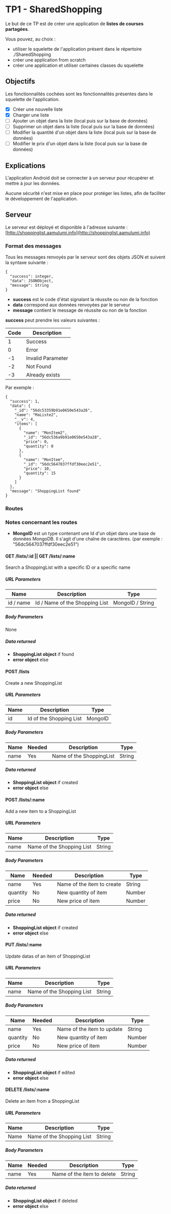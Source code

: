 # TP1 - SharedShopping

Le but de ce TP est de créer une application de **listes de courses partagées**.  

Vous pouvez, au choix :
- utiliser le squelette de l'application présent dans le répertoire ./SharedShopping
- créer une application from scratch
- créer une application et utiliser certaines classes du squelette

## Objectifs

Les fonctionnalités cochées sont les fonctionnalités présentes dans le squelette de l'application.

- [x] Créer une nouvelle liste
- [x] Charger une liste  
- [ ] Ajouter un objet dans la liste (local puis sur la base de données)  
- [ ] Supprimer un objet dans la liste (local puis sur la base de données)  
- [ ] Modifier la quantité d'un objet dans la liste (local puis sur la base de données)  
- [ ] Modifier le prix d'un objet dans la liste (local puis sur la base de données)  

## Explications

L'application Android doit se connecter à un serveur pour récupérer et mettre à jour les données.

Aucune sécurité n'est mise en place pour protéger les listes, afin de faciliter le développement de l'application.

## Serveur

Le serveur est déployé et disponible à l'adresse suivante : [http://shoppinglist.aamulumi.info](http://shoppinglist.aamulumi.info)

### Format des messages

Tous les messages renvoyés par le serveur sont des objets JSON et suivent la syntaxe suivante :

```
{
  "success": integer,
  "data": JSONObject,
  "message": String
}
```

- **success** est le code d'état signalant la réussite ou non de la fonction
- **data** correspond aux données renvoyées par le serveur
- **message** contient le message de réussite ou non de la fonction

**success** peut prendre les valeurs suivantes :

| Code | Description |
| --- | --- |
| 1 | Success |
| 0 | Error |
| -1 | Invalid Parameter |
| -2 | Not Found |
| -3 | Already exists |

Par exemple :

```
{
  "success": 1,
  "data": {
    "_id": "56dc53359b91e0650e543a26",
    "name": "MaListe2",
    "__v": 4,
    "items": [
      {
        "name": "MonItem2",
        "_id": "56dc536a9b91e0650e543a28",
        "price": 0,
        "quantity": 0
      },
      {
        "name": "MonItem",
        "_id": "56dc5647037ffdf30eec2e51",
        "price": 10,
        "quantity": 15
      }
    ]
  },
  "message": "ShoppingList found"
}
```

### Routes

### Notes concernant les routes

- **MongoID** est un type contenant une Id d'un objet dans une base de données MongoDB. Il s'agit d'une chaîne de caractères. (par exemple : "56dc5647037ffdf30eec2e51")

#### GET /lists/:id || GET /lists/:name

Search a ShoppingList with a specific ID or a specific name

##### URL Parameters

| Name | Description | Type |
| --- | --- | --- |
| id / name | Id / Name of the Shopping List | MongoID / String |

##### Body Parameters

None

##### Data returned

- **ShoppingList object** if found
- **error object** else

#### POST /lists

Create a new ShoppingList

##### URL Parameters

| Name | Description | Type |
| --- | --- | --- |
| id | Id of the Shopping List | MongoID |

##### Body Parameters

| Name | Needed | Description | Type |
| --- | --- | --- | --- |
| name | Yes | Name of the ShoppingList | String |

##### Data returned

- **ShoppingList object** if created
- **error object** else

#### POST /lists/:name

Add a new item to a ShoppingList

##### URL Parameters

| Name | Description | Type |
| --- | --- | --- |
| name | Name of the Shopping List | String |

##### Body Parameters

| Name | Needed | Description | Type |
| --- | --- | --- | --- |
| name | Yes | Name of the item to create | String |
| quantity | No | New quantity of item | Number |
| price | No | New price of item | Number |

##### Data returned

- **ShoppingList object** if created
- **error object** else

#### PUT /lists/:name

Update datas of an item of ShoppingList

##### URL Parameters

| Name | Description | Type |
| --- | --- | --- |
| name | Name of the Shopping List | String |

##### Body Parameters

| Name | Needed | Description | Type |
| --- | --- | --- | --- |
| name | Yes | Name of the item to update | String |
| quantity | No | New quantity of item | Number |
| price | No | New price of item | Number |

##### Data returned

- **ShoppingList object** if edited
- **error object** else

#### DELETE /lists/:name

Delete an item from a ShoppingList

##### URL Parameters

| Name | Description | Type |
| --- | --- | --- |
| Name | Name of the Shopping List | String |

##### Body Parameters

| Name | Needed | Description | Type |
| --- | --- | --- | --- |
| name | Yes | Name of the item to delete | String |

##### Data returned

- **ShoppingList object** if deleted
- **error object** else
